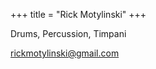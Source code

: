 +++
title = "Rick Motylinski"
+++

Drums, Percussion, Timpani

<!--more-->

rickmotylinski@gmail.com
